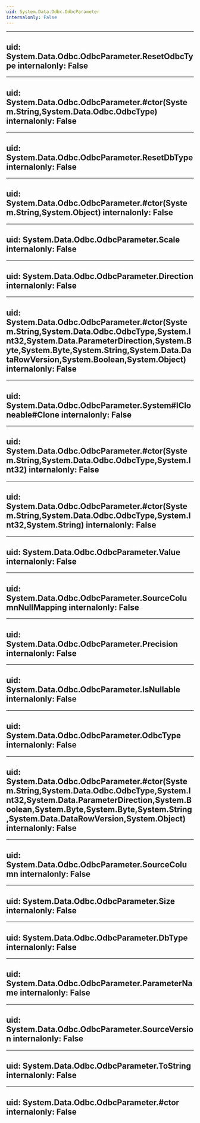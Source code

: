 ```yaml
---
uid: System.Data.Odbc.OdbcParameter
internalonly: False
---
```


---
uid: System.Data.Odbc.OdbcParameter.ResetOdbcType
internalonly: False
---

---
uid: System.Data.Odbc.OdbcParameter.#ctor(System.String,System.Data.Odbc.OdbcType)
internalonly: False
---

---
uid: System.Data.Odbc.OdbcParameter.ResetDbType
internalonly: False
---

---
uid: System.Data.Odbc.OdbcParameter.#ctor(System.String,System.Object)
internalonly: False
---

---
uid: System.Data.Odbc.OdbcParameter.Scale
internalonly: False
---

---
uid: System.Data.Odbc.OdbcParameter.Direction
internalonly: False
---

---
uid: System.Data.Odbc.OdbcParameter.#ctor(System.String,System.Data.Odbc.OdbcType,System.Int32,System.Data.ParameterDirection,System.Byte,System.Byte,System.String,System.Data.DataRowVersion,System.Boolean,System.Object)
internalonly: False
---

---
uid: System.Data.Odbc.OdbcParameter.System#ICloneable#Clone
internalonly: False
---

---
uid: System.Data.Odbc.OdbcParameter.#ctor(System.String,System.Data.Odbc.OdbcType,System.Int32)
internalonly: False
---

---
uid: System.Data.Odbc.OdbcParameter.#ctor(System.String,System.Data.Odbc.OdbcType,System.Int32,System.String)
internalonly: False
---

---
uid: System.Data.Odbc.OdbcParameter.Value
internalonly: False
---

---
uid: System.Data.Odbc.OdbcParameter.SourceColumnNullMapping
internalonly: False
---

---
uid: System.Data.Odbc.OdbcParameter.Precision
internalonly: False
---

---
uid: System.Data.Odbc.OdbcParameter.IsNullable
internalonly: False
---

---
uid: System.Data.Odbc.OdbcParameter.OdbcType
internalonly: False
---

---
uid: System.Data.Odbc.OdbcParameter.#ctor(System.String,System.Data.Odbc.OdbcType,System.Int32,System.Data.ParameterDirection,System.Boolean,System.Byte,System.Byte,System.String,System.Data.DataRowVersion,System.Object)
internalonly: False
---

---
uid: System.Data.Odbc.OdbcParameter.SourceColumn
internalonly: False
---

---
uid: System.Data.Odbc.OdbcParameter.Size
internalonly: False
---

---
uid: System.Data.Odbc.OdbcParameter.DbType
internalonly: False
---

---
uid: System.Data.Odbc.OdbcParameter.ParameterName
internalonly: False
---

---
uid: System.Data.Odbc.OdbcParameter.SourceVersion
internalonly: False
---

---
uid: System.Data.Odbc.OdbcParameter.ToString
internalonly: False
---

---
uid: System.Data.Odbc.OdbcParameter.#ctor
internalonly: False
---
